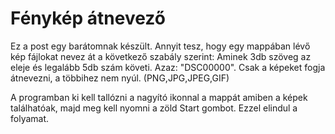 # Fénykép átnevező

Ez a post egy barátomnak készült. Annyit tesz, hogy egy mappában lévő kép fájlokat nevez át a következő szabály szerint: Aminek 3db szöveg az eleje és legalább 5db szám követi. Azaz: "DSC00000". Csak a képeket fogja átnevezni, a többihez nem nyúl. (PNG,JPG,JPEG,GIF)

A programban ki kell tallózni a nagyító ikonnal a mappát amiben a képek találhatóak, majd meg kell nyomni a zöld Start gombot. Ezzel elindul a folyamat.
